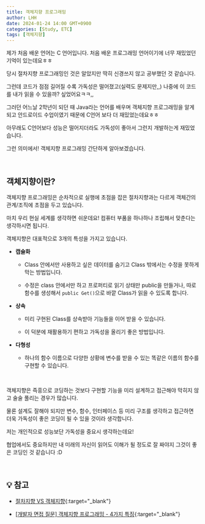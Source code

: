 ```yaml
---
title: 객체지향 프로그래밍
author: LHH
date: 2024-01-24 14:00 GMT+0900
categories: [Study, ETC]
tags: [객체지향]
---
```


제가 처음 배운 언어는 C 언어입니다. 처음 배운 프로그래밍 언어이기에 너무 재밌었던 기억이 있는데요ㅎㅎ

당시 절차지향 프로그래밍인 것은 알았지만 딱히 신경쓰지 않고 공부했던 것 같습니다.

그런데 코드가 점점 길어질 수록 가독성은 떨어졌고(실력도 문제지만,,) 나중에 이 코드를 내가 읽을 수 있을까? 싶었어요ㅋㅋ,,

그러던 어느날 2학년이 되던 때 Java라는 언어를 배우며 객체지향 프로그래밍을 알게 되고 안드로이드 수업이였기 때문에 C언어 보다 더 재밌었는데요ㅎㅎ

아무래도 C언어보다 성능은 떨어지더라도 가독성이 좋아서 그런지 개발하는게 재밌었습니다.

그런 의미에서! 객체지향 프로그래밍 간단하게 알아보겠습니다.

<br>

## 객체지향이란?
객체지향 프로그래밍은 순차적으로 실행에 초점을 잡은 절차지향과는 다르게 객체간의 관계/조직에 초점을 두고 있습니다.

마치 우리 현실 세계를 생각하면 쉬운데요! 컴퓨터 부품을 하나하나 조립해서 맞춘다는 생각하시면 됩니다.

객체지향은 대표적으로 3개의 특성을 가지고 있습니다.

+ **캡슐화**

    + Class 안에서만 사용하고 싶은 데이터를 숨기고 Class 밖에서는 수정을 못하게 막는 방법입니다.

    + 수정은 class 안에서만 하고 프로퍼티로 읽기 상태만 public을 만들거나, 따로 함수를 생성해서 `public Get()`으로 바깥 Class가 읽을 수 있도록 합니다.

+ **상속**

    + 미리 구현된 Class를 상속받아 기능들을 이어 받을 수 있습니다.

    + 이 덕분에 재활용하기 편하고 가독성을 올리기 좋은 방법입니다.

+ **다형성**

    + 하나의 함수 이름으로 다양한 상황에 변수를 받을 수 있는 똑같은 이름의 함수를 구현할 수 있습니다.

<br>

객체지향은 즉흥으로 코딩하는 것보다 구현할 기능을 미리 설계하고 접근해야 막히지 않고 술술 풀리는 경우가 많습니다.

물론 설계도 잘해야 되지만 변수, 함수, 인터페이스 등 미리 구조를 생각하고 접근하면 더욱 가독성이 좋은 코딩이 될 수 있을 것이라 생각합니다.

저는 개인적으로 성능보단 가독성을 중요시 생각하는데요!

협업에서도 중요하지만 내 미래의 자신이 읽어도 이해가 될 정도로 잘 짜야지 그것이 좋은 코딩인 것 같습니다 :D

<br>

## 💡 참고
+ [절차지향 VS 객체지향](https://brownbears.tistory.com/407){:target="_blank"}

+ [[개발자 면접 질문] 객체지향 프로그래밍 - 4가지 특징](https://www.youtube.com/watch?v=FTgU7fET0J4&t=397){:target="_blank"}